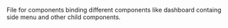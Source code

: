 File for components binding different components like dashboard containg side menu and other child components.